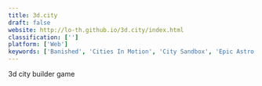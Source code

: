 ```yaml
---
title: 3d.city
draft: false 
website: http://lo-th.github.io/3d.city/index.html
classification: ['']
platform: ['Web']
keywords: ['Banished', 'Cities In Motion', 'City Sandbox', 'Epic Astro Story', 'FreeSO', 'Lincity-NG', 'OpenCity', 'Planet Coaster', 'Pocket City', 'Rebuild', 'SimCity BuildIt', 'Simutrans', 'Terasology', 'TheoTown', 'Train Valley', 'Transport Giant', 'Voxel Turf', 'eCity']
---
```

3d city builder game
